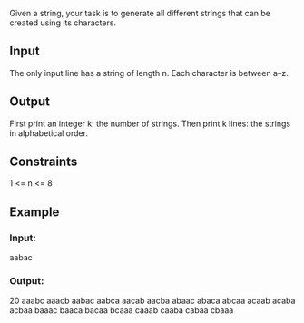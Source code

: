 Given a string, your task is to generate all different strings that can be created using its characters.

## Input

The only input line has a string of length n. Each character is between a–z.

## Output

First print an integer k: the number of strings. Then print k lines: the strings in alphabetical order.

## Constraints

1 <= n <= 8

## Example

### Input:

aabac

### Output:

20
aaabc
aaacb
aabac
aabca
aacab
aacba
abaac
abaca
abcaa
acaab
acaba
acbaa
baaac
baaca
bacaa
bcaaa
caaab
caaba
cabaa
cbaaa
